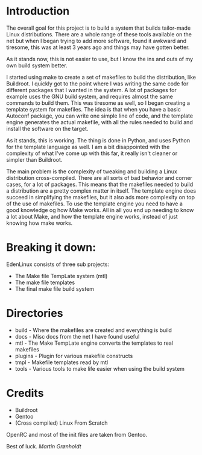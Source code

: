 Introduction
============

The overall goal for this project is to build a system that builds tailor-made 
Linux distributions. There are a whole range of these tools available on the net
but when I began trying to add more software, found it awkward and tiresome, 
this was at least 3 years ago and things may have gotten better.

As it stands now, this is not easier to use, but I know the ins and outs of
my own build system better.

I started using make to create a set of makefiles to build the distribution, 
like Buildroot. I quickly got to the point where I was writing the same code for
different packages that I wanted in the system. A lot of packages for example 
uses the GNU build system, and requires almost the same commands to build them.
This was tiresome as well, so I began creating a template system for makefiles.
The idea is that when you have a basic Autoconf package, you can write one
simple line of code, and the template engine generates the actual makefile,
with all the rules needed to build and install the software on the target.

As it stands, this is working. The thing is done in Python, and uses Python for
the template language as well. I am a bit disappointed with the complexity of what
I've come up with this far, it really isn't cleaner or simpler than Buildroot.

The main problem is the complexity of tweaking and building a Linux distribution
cross-compiled. There are all sorts of bad behavior and corner cases, for a lot
of packages. This means that the makefiles needed to build a distribution are a
pretty complex matter in itself. The template engine does succeed in simplifying
the makefiles, but it also ads more complexity on top of the use of makefiles.
To use the template engine you need to have a good knowledge og how Make works.
All in all you end up needing to know a lot about Make, and how the template
engine works, instead of just knowing how make works.

Breaking it down:
=================
EdenLinux consists of three sub projects:
 * The Make file TempLate system (mtl)
 * The make file templates
 * The final make file build system

Directories
===========
 * build	-	Where the makefiles are created and everything is build
 * docs	    -	Misc docs from the net I have found useful
 * mtl		-	The Make TempLate engine converts the templates to real makefiles 
 * plugins	-	Plugin for various makefile constructs
 * tmpl	    -	Makefile templates read by mtl
 * tools	-	Various tools to make life easier when using the build system

Credits
=======
 * Buildroot
 * Gentoo
 * (Cross compiled) Linux From Scratch
 
OpenRC and most of the init files are taken from Gentoo.

Best of luck.
*Martin Grønholdt*
